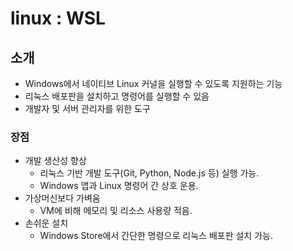 # linux : WSL

## 소개
- Windows에서 네이티브 Linux 커널을 실행할 수 있도록 지원하는 기능
- 리눅스 배포판을 설치하고 명령어를 실행할 수 있음
- 개발자 및 서버 관리자를 위한 도구

### 장점
- 개발 생산성 향상
    - 리눅스 기반 개발 도구(Git, Python, Node.js 등) 실행 가능.
    - Windows 앱과 Linux 명령어 간 상호 운용.
- 가상머신보다 가벼움
    - VM에 비해 메모리 및 리소스 사용량 적음.
- 손쉬운 설치
    - Windows Store에서 간단한 명령으로 리눅스 배포판 설치 가능.

